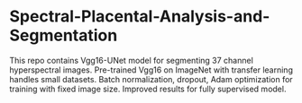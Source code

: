 # Spectral-Placental-Analysis-and-Segmentation
This repo contains Vgg16-UNet model for segmenting 37 channel hyperspectral images. Pre-trained Vgg16 on ImageNet with transfer learning handles small datasets. Batch normalization, dropout, Adam optimization for training with fixed image size. Improved results for fully supervised model.
